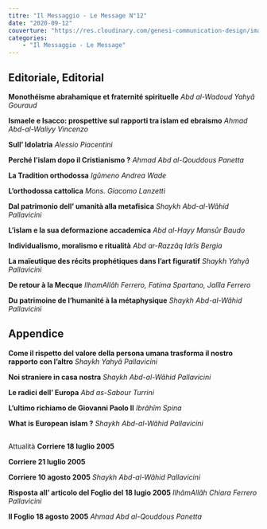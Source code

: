 ```yaml
---
titre: "Il Messaggio - Le Message N°12"
date: "2020-09-12"
couverture: "https://res.cloudinary.com/genesi-communication-design/image/upload/v1606125410/ihei/couvertures/messaggio-12_snu9qb.jpg"
categories:
    - "Il Messaggio - Le Message"
---
```


## Editoriale, Editorial

**Monothéisme abrahamique et fraternité spirituelle**
*Abd al-Wadoud Yahyâ Gouraud*

**Ismaele e Isacco: prospettive sul rapporti tra islam ed ebraismo**
*Ahmad Abd-al-Waliyy Vincenzo*

**Sull’ Idolatria**
*Alessio Piacentini*

**Perché l’islam dopo il Cristianismo ?**
*Ahmad Abd al-Qouddous Panetta*

**La Tradition orthodossa**
*Igûmeno Andrea Wade*

**L’orthodossa cattolica**
*Mons. Giacomo Lanzetti*

**Dal patrimonio dell’ umanità alla metafisica**
*Shaykh Abd-al-Wâhid Pallavicini*

**L’islam e la sua deformazione accademica**
*Abd al-Hayy Mansûr Baudo*

**Individualismo, moralismo e ritualità**
*Abd ar-Razzâq Idrîs Bergia*

**La maïeutique des récits prophétiques dans l’art figuratif**
*Shaykh Yahyâ Pallavicini*

**De retour à la Mecque**
*IlhamAllâh Ferrero, Fatima Spartano, Jalîla Ferrero*

**Du patrimoine de l’humanité à la métaphysique**
*Shaykh Abd-al-Wâhid Pallavicini*

## Appendice

**Come il rispetto del valore della persona umana trasforma il nostro rapporto con l’altro**
*Shaykh Yahyâ Pallavicini*

**Noi straniere in casa nostra**
*Shaykh Abd-al-Wâhid Pallavicini*

**Le radici dell’ Europa**
*Abd as-Sabour Turrini*

**L’ultimo richiamo de Giovanni Paolo II**
*Ibrâhîm Spina*

**What is European islam ?**
*Shaykh Abd-al-Wâhid Pallavicini*

## 
Attualità
**Corriere 18 luglio 2005**

**Corriere 21 luglio 2005**

**Corriere 10 agosto 2005**
*Shaykh Abd-al-Wâhid Pallavicini*

**Risposta all’ articolo del Foglio del 18 lugio 2005**
*IlhâmAllâh Chiara Ferrero Pallavicini*

**Il Foglio 18 agosto 2005**
*Ahmad Abd al-Qouddous Panetta*